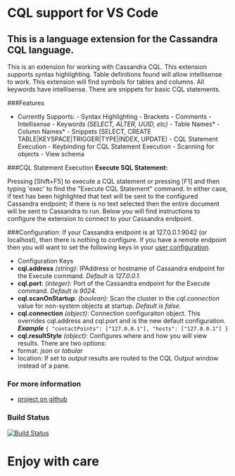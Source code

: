 # CQL support for VS Code 

## This is a language extension for the Cassandra CQL language. 

This is an extension for working with Cassandra CQL. This extension supports syntax highlighting. Table definitions found will allow intellisense to work. This extension will find symbols for tables and columns. All keywords have intellisense. There are snippets for basic CQL statements.

###Features
   - Currently Supports:
    - Syntax Highlighting
    - Brackets
    - Comments
    - Intellisense 
    - Keywords *(SELECT, ALTER, UUID, etc)*
    - Table Names* 
    - Column Names*
    - Snippets (SELECT, CREATE TABLE|KEYSPACE|TRIGGER|TYPE|INDEX, UPDATE)
    - CQL Statement Execution
    - Keybinding for CQL Statement Execution
    - Scanning for objects
    - View schema
 
###CQL Statement Execution
**Execute SQL Statement:**

Pressing [Shift+F5] to execute a CQL statement or pressing [F1] and then typing 'exec' to find the "Execute CQL Statement" command. In either case, if text has been highlighted that text will be sent to the configured Cassandra endpoint; if there is no text selected then the entire document will be sent to Cassandra to run. Below you will find instructions to configure the extension to connect to your Cassandra endpoint.  

###Configuration: 
If your Cassandra endpoint is at 127.0.0.1:9042 (or localhost), then there is nothing to configure. If you have a remote endpoint then you will want to set the following keys in your [user configuration](https://code.visualstudio.com/Docs/customization/userandworkspace).
- Configuration Keys
 - **cql.address** *(string)*: IPAddress or hostname of Cassandra endpoint for the Execute command. *Default is 127.0.0.1.*
 - **cql.port**: *(integer)*: Port of the Cassandra endpoint for the Execute command. *Default is 9024.*
 - **cql.scanOnStartup**: *(boolean)*: Scan the cluster in the *cql.connection* value for non-system objects at startup. *Default is false.*
 - **cql.connection** *(object)*: Connection configuraiton object. This overrides cql.address and cql.port and is the new default configuration. ***Example*** 
 `{
     "contactPoints": ["127.0.0.1"],
     "hosts": ["127.0.0.1"]
 }`
 - **cql.resultStyle** *(object)*: Configures where and how you will view results. There are two options:
  - format: *json* or *tabular*
  - location: If set to *output* results are routed to the CQL Output window instead of a pane.

### For more information
* [project on github](https://github.com/lawrencekgrant/vscode-cql)

### Build Status
[![Build Status](https://travis-ci.org/lawrencekgrant/vscode-cql.svg?branch=master)](https://travis-ci.org/lawrencekgrant/vscode-cql)
# **Enjoy with care** 